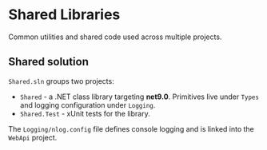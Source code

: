 # Shared Libraries

Common utilities and shared code used across multiple projects.

## Shared solution

`Shared.sln` groups two projects:

- `Shared` - a .NET class library targeting **net9.0**. Primitives live under `Types` and logging configuration under `Logging`.
- `Shared.Test` - xUnit tests for the library.

The `Logging/nlog.config` file defines console logging and is linked into the `WebApi` project.
